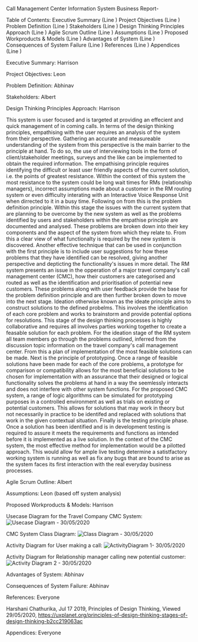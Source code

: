 Call Management Center Information System Business Report-

Table of Contents:
Executive Summary                                                            (Line )
Project Objectives                                                               (Line )
Problem Definition                                                               (Line )
Stakeholders                                                                       (Line )
Design Thinking Principles Approach                                 (Line )
Agile Scrum Outline                                                            (Line )
Assumptions                                                                       (Line )
Proposed Workproducts & Models                                     (Line )
Advantages of System                                                        (Line )
Consequences of System Failure                                       (Line )
References                                                                          (Line )
Appendices                                                                         (Line )

Executive Summary: Harrison



Project Objectives: Leon

Problem Definition: Abhinav

Stakeholders: Albert

Design Thinking Principles Approach: Harrison

This system is user focused and is targeted at providing an effecient and quick management of in coming calls. In terms of the design thinking principles, empathising with the user requires an analysis of the system from their perspective. Gathering an accurate and measureable understanding of the system from this perspective is the main barrier to the principle at hand. To do so, the use of interviewing tools in the form of client/stakeholder meetings, surveys and the like can be implemented to obtain the required information. The empathising principle requires identifying the difficult or least user friendly aspects of the current solution, i.e. the points of greatest resistance. Within the context of this system the most resistance to the system could be long wait times for RMs (relationship managers), incorrect assumptions made about a customer in the RM routing system or even difficulty interating with an Interactive Voice Response Unit when dirrected to it in a busy time.
Following on from this is the problem definition principle. Within this stage the issues with the current system that are planning to be overcome by the new system as well as the problems identified by users and stakeholders within the empathise principle are documented and analysed. These problems are broken down into their key components and the aspect of the system from which they relate to. From this a clear view of what functionalty is required by the new system is discovered. Another effective technique that can be used in conjunction with the first principle is to include user suggestions for how these problems that they have identified can be resolved, giving another perspective and depticting the functionality's issues in more detail. The RM system presents an issue in the opperation of a major travel company's call management center (CMC), how their customers are categorised and routed as well as the identification and prioritisation of potential new customers. These problems along with user feedback provide the base for the problem definition principle and are then further broken down to move into the next stage.
Ideation otherwise known as the ideate principle aims to construct solutions to the defined probelms. This involves the identfication of each core problem and works to brainstorm and provide potential options for resolutions. This stage of the design thinking processes is highly collaborative and requires all involves parties working together to create a feasable solution for each problem. For the ideation stage of the RM system all team members go through the problems outlined, inferred from the discussion topic information on the travel company's call management center. From this a plan of implementation of the most feasible solutions can be made.
Next is the principle of prototyping. Once a range of feasible solutions have been made for each of the core problems, a prototype for comparison or compatibility allows for the most beneficial solutions to be chosen for implementation with an assurance that their designed or logical functionality solves the problems at hand in a way the seemlessly interacts and does not interfere with other system functions. For the proposed CMC system, a range of logic algorithms can be simulated for prototyping purposes in a controlled environment as well as trials on existing or potential customers. This allows for solutions that may work in theory but not necessarily in practice to be identifed and replaced with solutions that work in the given contextual situation.
Finally is the testing principle phase. Once a solution has been identified and is in development testing is required to assure it meets the requirements and functions as intended before it is implemented as a live solution. In the context of the CMC system, the most effective method for implementation would be a pilotted approach. This would allow for ample live testing determine a satistfactory working system is running as well as fix any bugs that are bound to arise as the system faces its first interaction with the real everyday business processes.

Agile Scrum Outline: Albert

Assumptions: Leon
(based off system analysis)

Proposed Workproducts & Models: Harrison

Usecase Diagram for the Travel Company CMC System:
![Usecase Diagram - 30/05/2020](usecase.png)

CMC System Class Diagram:
![Class Diagram - 30/05/2020](ISDM_classDiagram.png)

Activity Diagram for User making a call:
![ActivityDiagram 1- 30/05/2020](activity1.png)

Activity Diagram for Relationship manager calling new potential customer:
![Activity Diagram 2 - 30/05/2020](activity2.png)

Advantages of System: Abhinav

Consequences of System Failure: Abhinav

References: Everyone

Harshani Chathurika, Jul 17 2019, Principles of Design Thinking, Viewed 29/05/2020, <https://uxplanet.org/principles-of-design-thinking-stages-of-design-thinking-b2cc219063ac>

Appendices: Everyone
